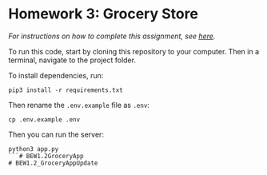 # Homework 3: Grocery Store

_For instructions on how to complete this assignment, see [here](https://make-school-courses.github.io/BEW-1.2-Authentication-and-Associations/#/Assignments/grocery-store)._

To run this code, start by cloning this repository to your computer. Then in a terminal, navigate to the project folder.

To install dependencies, run:

```
pip3 install -r requirements.txt
```

Then rename the `.env.example` file as `.env`:

```
cp .env.example .env
```

Then you can run the server:

```
python3 app.py
```# BEW1.2GroceryApp
# BEW1.2_GroceryAppUpdate
